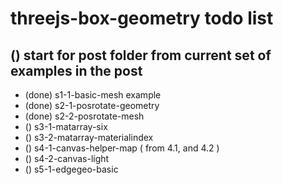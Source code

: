 # threejs-box-geometry todo list

## () start for post folder from current set of examples in the post
* (done) s1-1-basic-mesh example
* (done) s2-1-posrotate-geometry
* (done) s2-2-posrotate-mesh
* () s3-1-matarray-six
* () s3-2-matarray-materialindex
* () s4-1-canvas-helper-map ( from 4.1, and 4.2 )
* () s4-2-canvas-light
* () s5-1-edgegeo-basic

